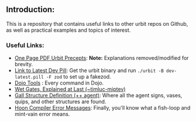 ## Introduction:

This is a repository that contains useful links to other urbit repos on Github, as well as practical examples and topics of interest.



### Useful Links:
- [One Page PDF Urbit Precepts](https://nodsup-halnux.nyc3.cdn.digitaloceanspaces.com/misc/precepts.pdf): **Note:** Explanations removed/modified for brevity.
- [Link to Latest Dev Pill](https://bootstrap.urbit.org/dev-latest.pill): Get the urbit binary and run `./urbit -B dev-latest.pill -F zod` to set up a fakezod.
- [Dojo Tools](https://operators.urbit.org/manual/os/dojo-tools) : Every command in Dojo.
- [Wet Gates, Explained at Last (~timluc-miptev)](https://blog.timlucmiptev.space/wetgates.html)
- [Gall Structure Definition (++ agent)](https://github.com/urbit/urbit/blob/develop/pkg/arvo/sys/lull.hoon): Where all  the agent signs, vases, quips, and other structures are found.
- [Hoon Compiler Error Messages](https://github.com/hoon-school/app-school-2023.8/blob/master/aa6.md): Finally, you'll know what a fish-loop and mint-vain error means.
